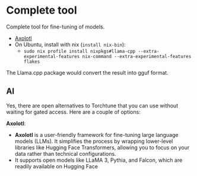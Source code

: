# Complete tool

Complete tool for fine-tuning of models.

- [Axolotl](https://axolotl.ai/)
- On Ubuntu, install with nix (`install nix-bin`):
  - `sudo nix profile install nixpkgs#llama-cpp --extra-experimental-features nix-command --extra-experimental-features flakes`

The Llama.cpp package would convert the result into gguf format.

## AI

Yes, there are open alternatives to Torchtune that you can use without waiting for gated access. Here are a couple of options:

__Axolotl__:
- __Axolotl__ is a user-friendly framework for fine-tuning large language models (LLMs). It simplifies the process by wrapping lower-level libraries like Hugging Face Transformers, allowing you to focus on your data rather than technical configurations.
- It supports open models like LLaMA 3, Pythia, and Falcon, which are readily available on Hugging Face